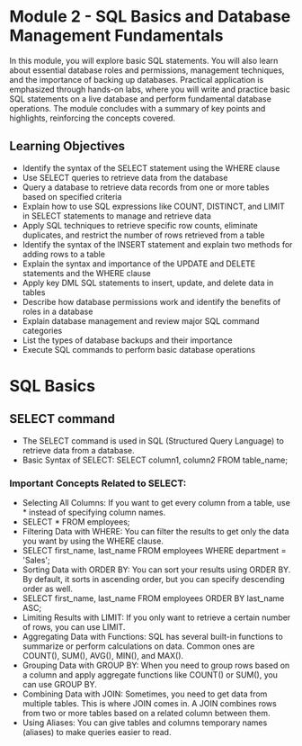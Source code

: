 # Module 2 - SQL Basics and Database Management Fundamentals
In this module, you will explore basic SQL statements. You will also learn about essential database roles and permissions, management techniques, and the importance of backing up databases. Practical application is emphasized through hands-on labs, where you will write and practice basic SQL statements on a live database and perform fundamental database operations. The module concludes with a summary of key points and highlights, reinforcing the concepts covered.

## Learning Objectives
- Identify the syntax of the SELECT statement using the WHERE clause
- Use SELECT queries to retrieve data from the database
- Query a database to retrieve data records from one or more tables based on specified criteria
- Explain how to use SQL expressions like COUNT, DISTINCT, and LIMIT in SELECT statements to manage and retrieve data
- Apply SQL techniques to retrieve specific row counts, eliminate duplicates, and restrict the number of rows retrieved from a table
- Identify the syntax of the INSERT statement and explain two methods for adding rows to a table
- Explain the syntax and importance of the UPDATE and DELETE statements and the WHERE clause
- Apply key DML SQL statements to insert, update, and delete data in tables
- Describe how database permissions work and identify the benefits of roles in a database
- Explain database management and review major SQL command categories
- List the types of database backups and their importance
- Execute SQL commands to perform basic database operations

# SQL Basics

## SELECT command
- The SELECT command is used in SQL (Structured Query Language) to retrieve data from a database.
- Basic Syntax of SELECT: SELECT column1, column2 FROM table_name;

### Important Concepts Related to SELECT:
- Selecting All Columns: If you want to get every column from a table, use * instead of specifying column names.
- SELECT * FROM employees;
- Filtering Data with WHERE: You can filter the results to get only the data you want by using the WHERE clause.
- SELECT first_name, last_name FROM employees WHERE department = 'Sales';
- Sorting Data with ORDER BY: You can sort your results using ORDER BY. By default, it sorts in ascending order, but you can specify descending order as well.
- SELECT first_name, last_name FROM employees ORDER BY last_name ASC;
- Limiting Results with LIMIT: If you only want to retrieve a certain number of rows, you can use LIMIT.
- Aggregating Data with Functions: SQL has several built-in functions to summarize or perform calculations on data. Common ones are COUNT(), SUM(), AVG(), MIN(), and MAX().
- Grouping Data with GROUP BY: When you need to group rows based on a column and apply aggregate functions like COUNT() or SUM(), you can use GROUP BY.
- Combining Data with JOIN: Sometimes, you need to get data from multiple tables. This is where JOIN comes in. A JOIN combines rows from two or more tables based on a related column between them.
- Using Aliases: You can give tables and columns temporary names (aliases) to make queries easier to read.

